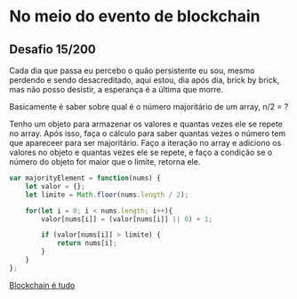 # No meio do evento de blockchain

## Desafio 15/200

Cada dia que passa eu percebo o quão persistente eu sou, mesmo perdendo e sendo desacreditado, aqui estou, dia após dia, brick by brick, mas não posso desistir, a esperança é a última que morre.

Basicamente é saber sobre qual é o número majoritário de um array, n/2 = ?


Tenho um objeto para armazenar os valores e quantas vezes ele se repete no array. Após isso, faça o cálculo para saber quantas vezes o número tem que apareceer para ser majoritário. Faço a iteração no array e adiciono os valores no objeto e quantas vezes ele se repete, e faço a condição se o número do objeto for maior que o limite, retorna ele.

```javascript
var majorityElement = function(nums) {
    let valor = {};
    let limite = Math.floor(nums.length / 2);

    for(let i = 0; i < nums.length; i++){
        valor[nums[i]] = (valor[nums[i]] || 0) + 1;

        if (valor[nums[i]] > limite) {
            return nums[i];
        }
    }
};
```


[Blockchain é tudo](https://leetcode.com/problems/majority-element/submissions/1633289726)